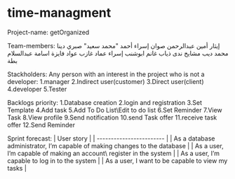 # time-managment

Project-name: getOrganized

Team-members:
إيثار أمين عبدالرحمن صوان
إسراء أحمد "محمد سعيد" صبري
دينا محمد ديب مشايخ
ندى ذياب غانم ابوشنب
إسراء عماد غازب عواد
فايزة اسامة عبدالسلام بطة

Stackholders:
Any person with an interest in the project who is not a
developer:
1.manager
2.Indirect user(customer)
3.Direct user(client)
4.developer
5.Tester

Backlogs priority:
1.Database creation
2.login and registration
3.Set Template
4.Add task
5.Add To Do List\Edit to do list
6.Set Reminder
7.View Task
8.View profile 
9.Send notification
10.send Task offer 
11.receive task offer
12.Send Reminder

Sprint forecast:
|     User story    |
| ------------------------ |
|     As a database administrator, I’m capable of making changes to the database  |
|     As a user, I’m capable of making an account\ register in the system |
|     As a user, I’m capable to log in to the system     |
|     As a user, I want to be capable to view my tasks |




